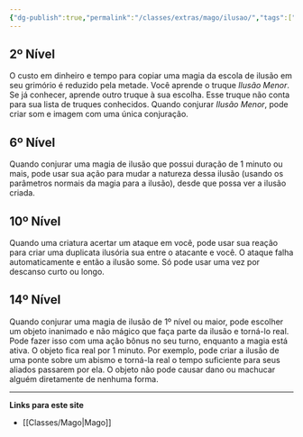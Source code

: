 ```yaml
---
{"dg-publish":true,"permalink":"/classes/extras/mago/ilusao/","tags":["Sub-Classes","Mago"]}
---
```



## 2º Nível
O custo em dinheiro e tempo para copiar uma magia da escola de ilusão em seu grimório é reduzido pela metade. 
Você aprende o truque *Ilusão Menor*. 
Se já conhecer, aprende outro truque à sua escolha. 
Esse truque não conta para sua lista de truques conhecidos. 
Quando conjurar *Ilusão Menor*, pode criar som e imagem com uma única conjuração.

## 6º Nível
Quando conjurar uma magia de ilusão que possui duração de 1 minuto ou mais, pode usar sua ação para mudar a natureza dessa ilusão (usando os parâmetros normais da magia para a ilusão), desde que possa ver a ilusão criada.

## 10º Nível
Quando uma criatura acertar um ataque em você, pode usar sua reação para criar uma duplicata ilusória sua entre o atacante e você. 
O ataque falha automaticamente e então a ilusão some. Só pode usar uma vez por descanso curto ou longo.

## 14º Nível
Quando conjurar uma magia de ilusão de 1º nível ou maior, pode escolher um objeto inanimado e não mágico que faça parte da ilusão e torná-lo real. 
Pode fazer isso com uma ação bônus no seu turno, enquanto a magia está ativa. 
O objeto fica real por 1 minuto. Por exemplo, pode criar a ilusão de uma ponte sobre um abismo e torná-la real o tempo suficiente para seus aliados passarem por ela. 
O objeto não pode causar dano ou machucar alguém diretamente de nenhuma forma.
___
**Links para este site**  
- [[Classes/Mago\|Mago]]